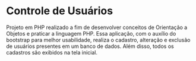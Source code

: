 # Controle de Usuários 
Projeto em PHP realizado a fim de desenvolver conceitos de Orientação a Objetos e praticar a linguagem PHP. 
Essa aplicação, com o auxílio do bootstrap para melhor usabilidade, realiza o cadastro, alteração e exclusão de usuários presentes em um banco de dados. Além disso, todos os cadastros são exibidos na tela inicial. 
